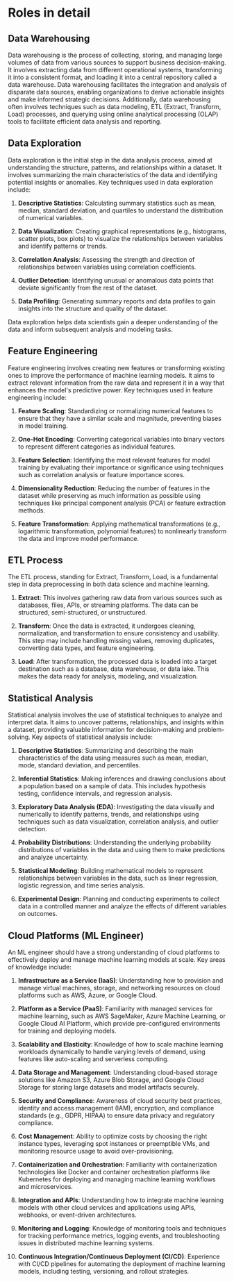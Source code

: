# Roles in detail

## Data Warehousing

Data warehousing is the process of collecting, storing, and managing large volumes of data from various sources to support business decision-making. It involves extracting data from different operational systems, transforming it into a consistent format, and loading it into a central repository called a data warehouse. Data warehousing facilitates the integration and analysis of disparate data sources, enabling organizations to derive actionable insights and make informed strategic decisions. Additionally, data warehousing often involves techniques such as data modeling, ETL (Extract, Transform, Load) processes, and querying using online analytical processing (OLAP) tools to facilitate efficient data analysis and reporting.

## Data Exploration

Data exploration is the initial step in the data analysis process, aimed at understanding the structure, patterns, and relationships within a dataset. It involves summarizing the main characteristics of the data and identifying potential insights or anomalies. Key techniques used in data exploration include:

1. **Descriptive Statistics**: Calculating summary statistics such as mean, median, standard deviation, and quartiles to understand the distribution of numerical variables.

2. **Data Visualization**: Creating graphical representations (e.g., histograms, scatter plots, box plots) to visualize the relationships between variables and identify patterns or trends.

3. **Correlation Analysis**: Assessing the strength and direction of relationships between variables using correlation coefficients.

4. **Outlier Detection**: Identifying unusual or anomalous data points that deviate significantly from the rest of the dataset.

5. **Data Profiling**: Generating summary reports and data profiles to gain insights into the structure and quality of the dataset.

Data exploration helps data scientists gain a deeper understanding of the data and inform subsequent analysis and modeling tasks.

## Feature Engineering

Feature engineering involves creating new features or transforming existing ones to improve the performance of machine learning models. It aims to extract relevant information from the raw data and represent it in a way that enhances the model's predictive power. Key techniques used in feature engineering include:

1. **Feature Scaling**: Standardizing or normalizing numerical features to ensure that they have a similar scale and magnitude, preventing biases in model training.

2. **One-Hot Encoding**: Converting categorical variables into binary vectors to represent different categories as individual features.

3. **Feature Selection**: Identifying the most relevant features for model training by evaluating their importance or significance using techniques such as correlation analysis or feature importance scores.

4. **Dimensionality Reduction**: Reducing the number of features in the dataset while preserving as much information as possible using techniques like principal component analysis (PCA) or feature extraction methods.

5. **Feature Transformation**: Applying mathematical transformations (e.g., logarithmic transformation, polynomial features) to nonlinearly transform the data and improve model performance.

## ETL Process

The ETL process, standing for Extract, Transform, Load, is a fundamental step in data preprocessing in both data science and machine learning.

1. **Extract**: This involves gathering raw data from various sources such as databases, files, APIs, or streaming platforms. The data can be structured, semi-structured, or unstructured.

2. **Transform**: Once the data is extracted, it undergoes cleaning, normalization, and transformation to ensure consistency and usability. This step may include handling missing values, removing duplicates, converting data types, and feature engineering.

3. **Load**: After transformation, the processed data is loaded into a target destination such as a database, data warehouse, or data lake. This makes the data ready for analysis, modeling, and visualization.

## Statistical Analysis

Statistical analysis involves the use of statistical techniques to analyze and interpret data. It aims to uncover patterns, relationships, and insights within a dataset, providing valuable information for decision-making and problem-solving. Key aspects of statistical analysis include:

1. **Descriptive Statistics**: Summarizing and describing the main characteristics of the data using measures such as mean, median, mode, standard deviation, and percentiles.

2. **Inferential Statistics**: Making inferences and drawing conclusions about a population based on a sample of data. This includes hypothesis testing, confidence intervals, and regression analysis.

3. **Exploratory Data Analysis (EDA)**: Investigating the data visually and numerically to identify patterns, trends, and relationships using techniques such as data visualization, correlation analysis, and outlier detection.

4. **Probability Distributions**: Understanding the underlying probability distributions of variables in the data and using them to make predictions and analyze uncertainty.

5. **Statistical Modeling**: Building mathematical models to represent relationships between variables in the data, such as linear regression, logistic regression, and time series analysis.

6. **Experimental Design**: Planning and conducting experiments to collect data in a controlled manner and analyze the effects of different variables on outcomes.

## Cloud Platforms (ML Engineer)

An ML engineer should have a strong understanding of cloud platforms to effectively deploy and manage machine learning models at scale. Key areas of knowledge include:

1. **Infrastructure as a Service (IaaS)**: Understanding how to provision and manage virtual machines, storage, and networking resources on cloud platforms such as AWS, Azure, or Google Cloud.

2. **Platform as a Service (PaaS)**: Familiarity with managed services for machine learning, such as AWS SageMaker, Azure Machine Learning, or Google Cloud AI Platform, which provide pre-configured environments for training and deploying models.

3. **Scalability and Elasticity**: Knowledge of how to scale machine learning workloads dynamically to handle varying levels of demand, using features like auto-scaling and serverless computing.

4. **Data Storage and Management**: Understanding cloud-based storage solutions like Amazon S3, Azure Blob Storage, and Google Cloud Storage for storing large datasets and model artifacts securely.

5. **Security and Compliance**: Awareness of cloud security best practices, identity and access management (IAM), encryption, and compliance standards (e.g., GDPR, HIPAA) to ensure data privacy and regulatory compliance.

6. **Cost Management**: Ability to optimize costs by choosing the right instance types, leveraging spot instances or preemptible VMs, and monitoring resource usage to avoid over-provisioning.

7. **Containerization and Orchestration**: Familiarity with containerization technologies like Docker and container orchestration platforms like Kubernetes for deploying and managing machine learning workflows and microservices.

8. **Integration and APIs**: Understanding how to integrate machine learning models with other cloud services and applications using APIs, webhooks, or event-driven architectures.

9. **Monitoring and Logging**: Knowledge of monitoring tools and techniques for tracking performance metrics, logging events, and troubleshooting issues in distributed machine learning systems.

10. **Continuous Integration/Continuous Deployment (CI/CD)**: Experience with CI/CD pipelines for automating the deployment of machine learning models, including testing, versioning, and rollout strategies.

